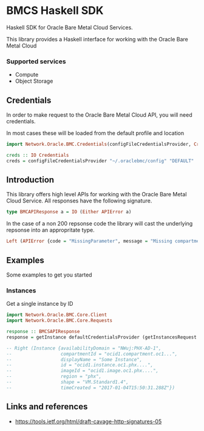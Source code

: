 # BMCS Haskell SDK

Haskell SDK for Oracle Bare Metal Cloud Services.

This library provides a Haskell interface for working with the Oracle Bare Metal Cloud

### Supported services

* Compute
* Object Storage

## Credentials

In order to make request to the Oracle Bare Metal Cloud API, you will need credentials.

In most cases these will be loaded from the default profile and location

```haskell
import Network.Oracle.BMC.Credentials(configFileCredentialsProvider, Credentials)

creds :: IO Credentials
creds = configFileCredentialsProvider "~/.oraclebmc/config" "DEFAULT"
```

## Introduction

This library offers high level APIs for working with the Oracle Bare Metal Cloud Service. All responses
have the following signature. 

```haskell
type BMCAPIResponse a = IO (Either APIError a)
```

In the case of a non 200 repsonse code the library will cast the underlying
repsonse into an appropritate type.

```haskell
Left (APIError {code = "MissingParameter", message = "Missing compartmentId"})
```

## Examples

Some examples to get you started

### Instances

Get a single instance by ID

```haskell
import Network.Oracle.BMC.Core.Client
import Network.Oracle.BMC.Core.Requests

response :: BMCSAPIResponse
response = getInstance defaultCredentialsProvider (getInstancesRequest "ocid...")

-- Right (Instance {availabilityDomain = "NWuj:PHX-AD-1", 
--                  compartmentId = "ocid1.compartment.oc1...", 
--                  displayName = "Some Instance", 
--                  id = "ocid1.instance.oc1.phx....", 
--                  imageId = "ocid1.image.oc1.phx....", 
--                  region = "phx", 
--                  shape = "VM.Standard1.4", 
--                  timeCreated = "2017-01-04T15:50:31.288Z"})
```

## Links and references

* https://tools.ietf.org/html/draft-cavage-http-signatures-05

